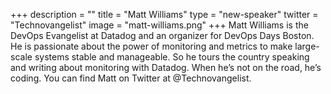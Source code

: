 +++
description = ""
title = "Matt Williams"
type = "new-speaker"
twitter = "Technovangelist"
image = "matt-williams.png"
+++
Matt Williams is the DevOps Evangelist at Datadog and an organizer for DevOps Days Boston. He is passionate about the power of monitoring and metrics to make large-scale systems stable and manageable. So he tours the country speaking and writing about monitoring with Datadog. When he’s not on the road, he’s coding. You can find Matt on Twitter at @Technovangelist.
